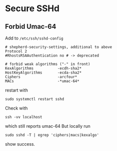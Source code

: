 # Secure SSHd


## Forbid Umac-64

Add to `/etc/ssh/sshd-config`

```Shell
# shepherd-security-settings, additional to above
Protocol 2
#RhostsRSAAuthentication no # -> deprecated

# forbid weak algorithms ("-" in front)
KexAlgorithms           -ecdh-sha2*
HostKeyAlgorithms       -ecda-sha2*
Ciphers                 -arcfour*
MACs                    -*umac-64*
```

restart with 

```Shell
sudo systemctl restart sshd
```

Check with

```Shell
ssh -vv localhost
```

which still reports umac-64
But locally run

```Shell
sudo sshd -T | egrep 'ciphers|macs|kexalgo'
```

show success.
